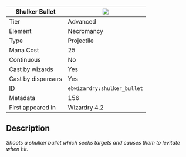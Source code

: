 | Shulker Bullet |![](https://github.com/Electroblob77/Wizardry/blob/1.12.2/src/main/resources/assets/ebwizardry/textures/spells/shulker_bullet.png)|
|---|---|
| Tier | Advanced |
| Element | Necromancy |
| Type | Projectile |
| Mana Cost | 25 |
| Continuous | No |
| Cast by wizards | Yes |
| Cast by dispensers | Yes |
| ID | `ebwizardry:shulker_bullet` |
| Metadata | 156 |
| First appeared in | Wizardry 4.2 |
## Description
_Shoots a shulker bullet which seeks targets and causes them to levitate when hit._